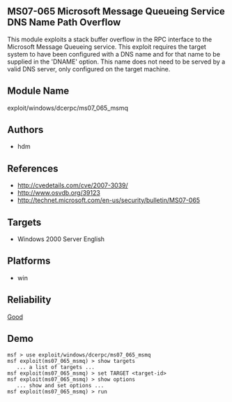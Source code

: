 ## MS07-065 Microsoft Message Queueing Service DNS Name Path Overflow

This module exploits a stack buffer overflow in the RPC 
interface to the Microsoft Message Queueing service. This 
exploit requires the target system to have been configured 
with a DNS name and for that name to be supplied in the 
'DNAME' option. This name does not need to be served by a 
valid DNS server, only configured on the target machine.


## Module Name
exploit/windows/dcerpc/ms07_065_msmq

## Authors
* hdm


## References
* http://cvedetails.com/cve/2007-3039/
* http://www.osvdb.org/39123
* http://technet.microsoft.com/en-us/security/bulletin/MS07-065



## Targets
* Windows 2000 Server English


## Platforms
* win

## Reliability
[Good](https://github.com/rapid7/metasploit-framework/wiki/Exploit-Ranking)

## Demo

```
msf > use exploit/windows/dcerpc/ms07_065_msmq
msf exploit(ms07_065_msmq) > show targets
   ... a list of targets ...
msf exploit(ms07_065_msmq) > set TARGET <target-id>
msf exploit(ms07_065_msmq) > show options
   ... show and set options ...
msf exploit(ms07_065_msmq) > run
```
    
    